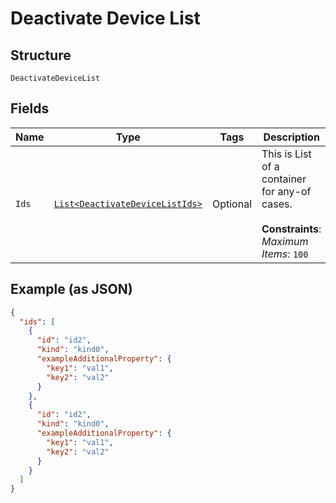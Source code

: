 
# Deactivate Device List

## Structure

`DeactivateDeviceList`

## Fields

| Name | Type | Tags | Description |
|  --- | --- | --- | --- |
| `Ids` | [`List<DeactivateDeviceListIds>`](../../doc/models/containers/deactivate-device-list-ids.md) | Optional | This is List of a container for any-of cases.<br><br>**Constraints**: *Maximum Items*: `100` |

## Example (as JSON)

```json
{
  "ids": [
    {
      "id": "id2",
      "kind": "kind0",
      "exampleAdditionalProperty": {
        "key1": "val1",
        "key2": "val2"
      }
    },
    {
      "id": "id2",
      "kind": "kind0",
      "exampleAdditionalProperty": {
        "key1": "val1",
        "key2": "val2"
      }
    }
  ]
}
```

